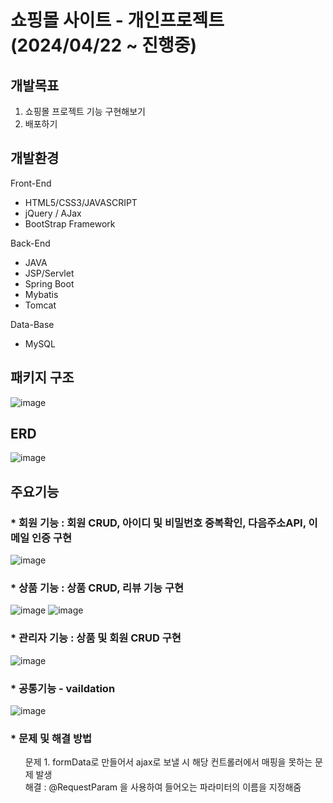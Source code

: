 # 쇼핑몰 사이트 - 개인프로젝트 (2024/04/22 ~ 진행중)
## 개발목표
1. 쇼핑몰 프로젝트 기능 구현해보기
2. 배포하기

## 개발환경

Front-End

* HTML5/CSS3/JAVASCRIPT
* jQuery / AJax
* BootStrap Framework

Back-End

* JAVA
* JSP/Servlet
* Spring Boot
* Mybatis
* Tomcat

Data-Base
* MySQL

## 패키지 구조
![image](https://github.com/kimkiwon0307/ShopProject/assets/46276548/338a93cb-78d6-454a-a8a7-847cd02c8a36)

## ERD
![image](https://github.com/kimkiwon0307/ShopProject/assets/46276548/a7fb8264-ed32-4100-8374-fc69e3e1df53)

## 주요기능
### * 회원 기능 : 회원 CRUD, 아이디 및 비밀번호 중복확인, 다음주소API, 이메일 인증 구현
![image](https://github.com/kimkiwon0307/ShopProject/assets/46276548/e10e7430-e53a-4197-b6a9-e7fe3fb0966a)

### * 상품 기능 : 상품 CRUD, 리뷰 기능 구현
![image](https://github.com/kimkiwon0307/ShopProject/assets/46276548/84d5ac33-f13c-4bbb-b1c0-3a408df766e0)
![image](https://github.com/kimkiwon0307/ShopProject/assets/46276548/70c3b8b8-441e-491b-8150-5d3c270c66de)

### * 관리자 기능 : 상품 및 회원 CRUD 구현
![image](https://github.com/kimkiwon0307/ShopProject/assets/46276548/23555686-a164-4f0b-9fb1-6bc209c86f20)

### * 공통기능 - vaildation
![image](https://github.com/kimkiwon0307/ShopProject/assets/46276548/831f8449-63f6-45bd-ad2d-d77cdf3e4bf1)

### * 문제 및 해결 방법
<ul> 
  문제 1. formData로 만들어서 ajax로 보낼 시 해당 컨트롤러에서 매핑을 못하는 문제 발생 <br>
  해결 :  @RequestParam 을 사용하여 들어오는 파라미터의 이름을 지정해줌
</ul>

